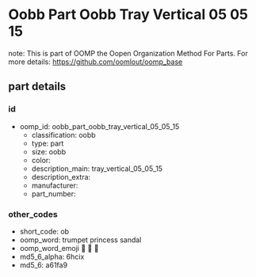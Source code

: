 # Oobb Part Oobb Tray Vertical 05 05 15  

note: This is part of OOMP the Oopen Organization Method For Parts. For more details: https://github.com/oomlout/oomp_base

##  part details





### id
* oomp_id: oobb_part_oobb_tray_vertical_05_05_15
  * classification: oobb
  * type: part
  * size: oobb
  * color: 
  * description_main: tray_vertical_05_05_15
  * description_extra: 
  * manufacturer: 
  * part_number: 

### other_codes
* short_code: ob
* oomp_word: trumpet princess sandal
* oomp_word_emoji :trumpet: :princess: :sandal:
* md5_6_alpha: 6hcix
* md5_6: a61fa9